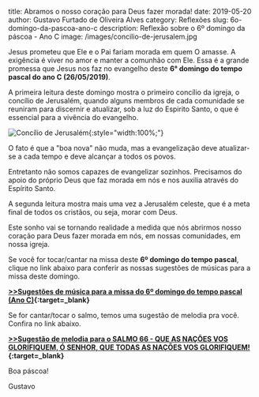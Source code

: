 ﻿title: Abramos o nosso coração para Deus fazer morada!
date: 2019-05-20
author: Gustavo Furtado de Oliveira Alves
category: Reflexões
slug: 6o-domingo-da-pascoa-ano-c
description: Reflexão sobre o 6º domingo da páscoa - Ano C
image: /images/concilio-de-jerusalem.jpg

Jesus prometeu que Ele e o Pai fariam morada em quem O amasse.
A exigência é viver no amor e manter a comunhão com Ele.
Essa é a grande promessa que Jesus nos faz no evangelho deste
**6° domingo do tempo pascal do ano C (26/05/2019)**.

A primeira leitura deste domingo mostra o primeiro concílio da igreja,
o concílio de Jerusalém, quando alguns membros de cada comunidade se reuniram para discernir e atualizar,
sob a luz do Espirito Santo, o que é essencial para a vivência do evangelho.

![Concílio de Jerusalém](/images/concilio-de-jerusalem.jpg){:style="width:100%;"}

O fato é que a "boa nova" não muda,
mas a evangelização deve atualizar-se a cada tempo e deve alcançar a todos os povos.

Entretanto não somos capazes de evangelizar sozinhos.
Precisamos do apoio do próprio Deus que faz morada em nós e nos auxilia através do Espírito Santo.

A segunda leitura mostra mais uma vez a Jerusalém celeste,
que é a meta final de todos os cristãos, ou seja, morar com Deus.

Este sonho vai se tornando realidade a medida que nós abrirmos nosso coração para Deus fazer morada em nós,
em nossas comunidades, em nossa igreja.

Se você for tocar/cantar na missa deste **6º domingo do tempo pascal**, clique no link abaixo para conferir as nossas sugestões de músicas para a missa deste domingo.

**[>>Sugestões de música para a missa do 6º domingo do tempo pascal (Ano C)](https://musicasparamissa.com.br/sugestoes-para/6o-domingo-da-pascoa-ano-c/){:target=\_blank}**

Se for cantar/tocar o salmo, temos uma sugestão de melodia pra você. Confira no link abaixo.

**[>>Sugestão de melodia para o SALMO 66 - QUE AS NAÇÕES VOS GLORIFIQUEM, Ó SENHOR, QUE TODAS AS NAÇÕES VOS GLORIFIQUEM!](https://musicasparamissa.com.br/musica/salmo-66-que-as-nacoes-vos-glorifiquem-o-senhor-que-todas-as-nacoes-vos-glorifiquem/){:target=\_blank}**

Boa páscoa!

Gustavo
